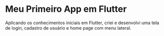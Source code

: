 # Meu Primeiro App em Flutter

Aplicando os conhecimentos iniciais em Flutter, criei e desenvolvi uma tela de login, cadastro de usuário e home page com menu lateral.
